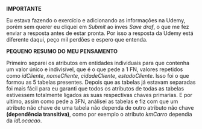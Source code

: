 **IMPORTANTE**

Eu estava fazendo o exercício e adicionando as informações na Udemy, porém sem querer eu cliquei em *Submit* ao inves *Save draf*, o que me fez enviar a resposta antes de estar pronta. Por isso a resposta da Udemy está diferente daqui, peço mil perdões e espero que entenda.


**PEQUENO RESUMO DO MEU PENSAMENTO**

Primeiro separei os atributos em entidades individuais para que contenha um valor único e indivisível, que é o que pede a 1 FN, valores repetidos como *idCliente*, *nomeCliente*, *cidadeCliente*, *estadoCliente*. Isso foi o que formou as 5 tabelas presentes.
Depois que as tabelas já estavam separadas foi mais fácil para eu garanti que todos os atributos de todas as tabelas estivessem totalmente ligados as suas respectivas chaves primarias.
E por ultimo, assim como pede a 3FN, análisei as tabelas e fiz com que um atributo não chave de uma tabela não dependa de outro atributo não chave **(dependência transitiva)**, como por exemplo o atributo *kmCarro* dependia da *idLocacao*.